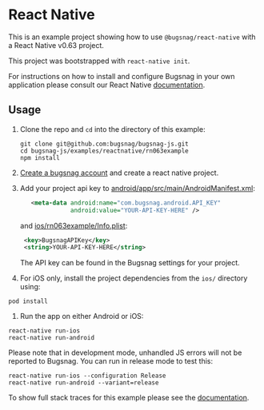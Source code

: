 # React Native

This is an example project showing how to use `@bugsnag/react-native` with a React Native v0.63 project.

This project was bootstrapped with `react-native init`.

For instructions on how to install and configure Bugsnag in your own application please consult our React Native [documentation](https://docs.bugsnag.com/platforms/react-native/react-native/). 



## Usage

1. Clone the repo and `cd` into the directory of this example:
    ```
    git clone git@github.com:bugsnag/bugsnag-js.git
    cd bugsnag-js/examples/reactnative/rn063example
    npm install
    ```

1. [Create a bugsnag account](https://app.bugsnag.com/user/new) and create a react native project.

1. Add your project api key to [android/app/src/main/AndroidManifest.xml](android/app/src/main/AndroidManifest.xml#L25-L26):

   ```xml
      <meta-data android:name="com.bugsnag.android.API_KEY"
                 android:value="YOUR-API-KEY-HERE" />
   ```

   and [ios/rn063example/Info.plist](ios/rn063example/Info.plist#L4-L5):

   ```xml
    <key>BugsnagAPIKey</key>
    <string>YOUR-API-KEY-HERE</string>
   ```

    The API key can be found in the Bugsnag settings for your project.

1. For iOS only, install the project dependencies from the `ios/` directory using: 

```
pod install 
```

1. Run the app on either Android or iOS:

```
react-native run-ios
react-native run-android
```

Please note that in development mode, unhandled JS errors will not be reported to Bugsnag. You can run in release mode to test this:

```
react-native run-ios --configuration Release
react-native run-android --variant=release
```

To show full stack traces for this example please see the [documentation](https://docs.bugsnag.com/platforms/react-native/react-native/showing-full-stacktraces/).
